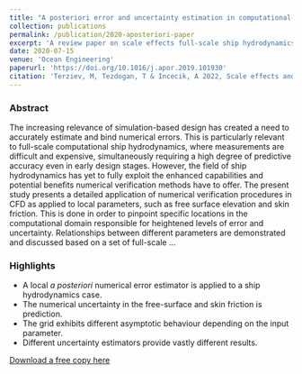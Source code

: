```yaml
---
title: "A posteriori error and uncertainty estimation in computational ship hydrodynamics"
collection: publications
permalink: /publication/2020-aposteriori-paper
excerpt: 'A review paper on scale effects full-scale ship hydrodynamics.'
date: 2020-07-15
venue: 'Ocean Engineering'
paperurl: 'https://doi.org/10.1016/j.apor.2019.101930'
citation: 'Terziev, M, Tezdogan, T & Incecik, A 2022, Scale effects and full-scale ship hydrodynamics: a review, Ocean Engineering, vol. 245, 110496.'
---
```


### Abstract

The increasing relevance of simulation-based design has created a need to accurately estimate and bind numerical errors. This is particularly relevant to full-scale computational ship hydrodynamics, where measurements are difficult and expensive, simultaneously requiring a high degree of predictive accuracy even in early design stages. However, the field of ship hydrodynamics has yet to fully exploit the enhanced capabilities and potential benefits numerical verification methods have to offer. The present study presents a detailed application of numerical verification procedures in CFD as applied to local parameters, such as free surface elevation and skin friction. This is done in order to pinpoint specific locations in the computational domain responsible for heightened levels of error and uncertainty. Relationships between different parameters are demonstrated and discussed based on a set of full-scale …

### Highlights

- A local _a posteriori_ numerical error estimator is applied to a ship hydrodynamics case.
- The numerical uncertainty in the free-surface and skin friction is prediction.
- The grid exhibits different asymptotic behaviour depending on the input parameter.
- Different uncertainty estimators provide vastly different results.

[Download a free copy here](http://momchil-terziev.github.io/files/Terziev_etal_OE_2020_A_posteriori_error_and_uncertainty_estimation_in_computational.pdf)